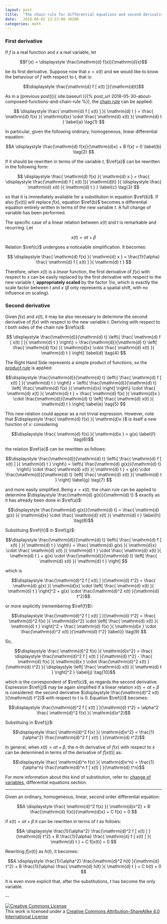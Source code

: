 ```yaml
---
layout: post
title:  "The chain rule for differential equations and second derivatives"
date:   2018-06-02 13:23:00 +0200
categories: math
---
```


### First derivative

If $f$ is a real function and $x$ a real variable, let

$$f'(x) = \displaystyle \frac{\mathrm{d} f(x)}{\mathrm{d}x}$$

be its first derivative. Suppose now that $x = x(t)$ and we would like to know the behaviour of $f$ with respect to $t$, that is:

$$\displaystyle \frac{\mathrm{d} f [ x(t) ]}{\mathrm{d}t}$$

As in a [previous post]({{ site.baseurl }}{% post_url 2018-05-30-about-composed-functions-and-chain-rule %}), the [chain rule](https://en.wikipedia.org/wiki/Chain_rule) can be applied:

$$ \displaystyle \frac{ \mathrm{d} f [ x(t) ] }{ \mathrm{d} t } = \frac{ \mathrm{d} f(x) }{ \mathrm{d}x} \cdot \frac{ \mathrm{d} x(t) }{ \mathrm{d} t } \label{a} \tag{1} $$

In particular, given the following ordinary, homogeneous, linear differential equation:

$$A \displaystyle \frac{\mathrm{d} f(x)}{\mathrm{d}x} + B f(x) = 0 \label{b} \tag{2} $$

If it should be rewritten in terms of the variable $t$, $\ref{a}$ can be rewritten in the following form:

$$ \displaystyle \frac{ \mathrm{d} f(x) }{ \mathrm{d} x } = \frac{ \displaystyle \frac{\mathrm{d} f [ x(t) ]}{ \mathrm{d}t} }{ \displaystyle \frac{ \mathrm{d} x(t) }{ \mathrm{d} t } } \label{c} \tag{3} $$

so that it is immediately available for a substitution in equation $\ref{b}$. If also $f[x(t)]$ will replace $f(x)$, equation $\ref{b}$ becomes a differential equation entirely written in terms of the new variable $t$. A full change of variable has been performed.

The specific case of a linear relation between $x(t)$ and $t$ is remarkable and recurring. Let

$$x(t) = \alpha t + \beta$$

Relation $\ref{c}$ undergoes a noticeable simplification. It becomes:

$$ \displaystyle \frac{ \mathrm{d} f(x) }{ \mathrm{d} x } = \frac{1}{\alpha} \frac{ \mathrm{d} f [ x(t) ] }{ \mathrm{d} t } $$

Therefore, when $x(t)$ is a *linear* function, the first derivative of $f(x)$ with respect to $x$ can be easily replaced by the first derivative with respect to the new variable $t$, **appropriately scaled** by the factor $1 / \alpha$, which is exactly the scale factor between $t$ and $x$ ($\beta$ only represents a spatial shift, with no influence on scaling).


### Second derivative

Given $f(x)$ and $x(t)$, it may be also necessary to determine the second derivative of $f(x)$ with respect to the new variable $t$. Deriving with respect to $t$ both sides of the chain rule $\ref{a}$:

$$ \displaystyle \frac{\mathrm{d}}{\mathrm{d} t} \left\{ \frac{ \mathrm{d} f [ x(t) ] }{ \mathrm{d} t } \right\} = \frac{\mathrm{d}}{\mathrm{d} t} \left[ \frac{ \mathrm{d} f(x) }{ \mathrm{d}x} \cdot \frac{ \mathrm{d} x(t) }{ \mathrm{d} t } \right] \label{d} \tag{4} $$

The Right Hand Side represents a simple product of functions, so the [product rule](https://en.wikipedia.org/wiki/Product_rule) is applied:

$$\displaystyle \frac{\mathrm{d}}{\mathrm{d} t} \left\{ \frac{ \mathrm{d} f [ x(t) ] }{ \mathrm{d} t } \right\} = \left\{ \frac{\mathrm{d}}{\mathrm{d} t} \left[ \frac{ \mathrm{d} f(x) }{ \mathrm{d}x} \right] \right\} \cdot \frac{ \mathrm{d} x(t) }{ \mathrm{d} t } + \frac{ \mathrm{d} f(x) }{ \mathrm{d}x } \cdot \frac{\mathrm{d}}{\mathrm{d} t} \left[ \frac{ \mathrm{d} x(t) }{ \mathrm{d} t } \right] \label{e} \tag{5} $$

This new relation could appear as a not trivial expression. However, note that $\displaystyle \frac{ \mathrm{d} f(x) }{ \mathrm{d}x }$ is itself a *new* function of $x$: considering

$$\displaystyle \frac{ \mathrm{d} f(x) }{ \mathrm{d}x } = g(x) \label{f} \tag{6}$$

the relation $\ref{e}$ can be rewritten as follows:

$$\displaystyle \frac{\mathrm{d}}{\mathrm{d} t} \left\{ \frac{ \mathrm{d} f [ x(t) ] }{ \mathrm{d} t } \right\} = \left\{ \frac{\mathrm{d} g(x)}{\mathrm{d} t} \right\} \cdot \frac{ \mathrm{d} x(t) }{ \mathrm{d} t } + g(x) \cdot \frac{\mathrm{d}}{\mathrm{d} t} \left[ \frac{ \mathrm{d} x(t) }{ \mathrm{d} t } \right] \label{g} \tag{7} $$

and more easily simplified. Being $x = x(t)$, the chain rule can be applied to determine $\displaystyle \frac{\mathrm{d} g(x)}{\mathrm{d} t} $ exactly as it has already been done in $\ref{a}$:

$$\displaystyle \frac{\mathrm{d} g(x)}{\mathrm{d} t} = \frac{ \mathrm{d} g(x) }{ \mathrm{d}x} \cdot \frac{ \mathrm{d} x(t) }{ \mathrm{d} t } \label{h} \tag{8}$$

Substituing $\ref{h}$ in $\ref{g}$:

$$\displaystyle \frac{\mathrm{d}}{\mathrm{d} t} \left\{ \frac{ \mathrm{d} f [ x(t) ] }{ \mathrm{d} t } \right\} = \frac{ \mathrm{d} g(x) }{ \mathrm{d}x} \cdot \frac{ \mathrm{d} x(t) }{ \mathrm{d} t } \cdot \frac{ \mathrm{d} x(t) }{ \mathrm{d} t } + g(x) \cdot \frac{\mathrm{d}}{\mathrm{d} t} \left[ \frac{ \mathrm{d} x(t) }{ \mathrm{d} t } \right] $$

which is

$$\displaystyle \frac{\mathrm{d}^2 f [ x(t) ] }{\mathrm{d} t^2} = \frac{ \mathrm{d} g(x) }{ \mathrm{d}x} \cdot \left[ \frac{ \mathrm{d} x(t) }{ \mathrm{d} t } \right]^2 + g(x) \cdot \frac{\mathrm{d}^2 x(t) }{\mathrm{d} t^2}$$

or more explicitly (remembering $\ref{f}$):

$$\displaystyle \frac{\mathrm{d}^2 f [ x(t) ] }{\mathrm{d} t^2} = \frac{ \mathrm{d}^2 f(x) }{ \mathrm{d}x^2} \cdot \left[ \frac{ \mathrm{d} x(t) }{ \mathrm{d} t } \right]^2 + \frac{ \mathrm{d} f(x) }{ \mathrm{d}x } \cdot \frac{\mathrm{d}^2 x(t) }{\mathrm{d} t^2} \label{i} \tag{9} $$

So,

$$\displaystyle \frac{ \mathrm{d}^2 f(x) }{ \mathrm{d}x^2} = \frac{ \displaystyle \frac{\mathrm{d}^2 f [ x(t) ] }{\mathrm{d} t^2} - \frac{ \mathrm{d} f(x) }{ \mathrm{d}x } \cdot \frac{\mathrm{d}^2 x(t) }{\mathrm{d} t^2} }{ \displaystyle \left[ \frac{ \mathrm{d} x(t) }{ \mathrm{d} t } \right]^2 } \label{j} \tag{10}$$

which is the correspondent of $\ref{c}$, as regards the second derivative. Expression $\ref{j}$ may be again simplified if a linear relation $x(t) = \alpha t + \beta$ is considered: the second derivative $\displaystyle \frac{\mathrm{d}^2 x(t) }{\mathrm{d} t^2}$ with respect to $t$ is $0$. Equation $\ref{i}$ becomes:

$$\displaystyle \frac{\mathrm{d}^2 f [ x(t) ] }{\mathrm{d} t^2} = \alpha^2 \frac{ \mathrm{d}^2 f(x) }{ \mathrm{d}x^2}$$

Substituing in $\ref{j}$:

$$\displaystyle \frac{ \mathrm{d}^2 f(x) }{ \mathrm{d}x^2} = \frac{1}{\alpha^2} \frac{\mathrm{d}^2 f [ x(t) ] }{\mathrm{d} t^2}$$

In general, when $x(t) = \alpha t + \beta$, the $n$-th derivative of $f(x)$ with respect to $x$ can be determined in terms of the derivative of $f[x(t)]$ as:

$$\displaystyle \frac{ \mathrm{d}^n f(x) }{ \mathrm{d}x^n} = \frac{1}{\alpha^n} \frac{\mathrm{d}^n f [ x(t) ] }{\mathrm{d} t^n}$$

For more information about this kind of substitution, refer to: [change of variables](https://en.wikipedia.org/wiki/Change_of_variables#Differential_equations), differential equations section.

***

Given an ordinary, homogeneous, linear, second order differential equation:

$$A \displaystyle \frac{ \mathrm{d}^2 f(x) }{ \mathrm{d}x^2} + B \frac{\mathrm{d} f(x)}{\mathrm{d}x} + C f(x) = 0 $$

if $x(t) = \alpha t + \beta$ it can be rewritten in terms of $t$ as follows:

$$A \displaystyle \frac{1}{\alpha^2} \frac{\mathrm{d}^2 f [ x(t) ] }{\mathrm{d} t^2} + B \frac{1}{\alpha} \frac{ \mathrm{d} f [ x(t) ] }{ \mathrm{d} t } + C f[x(t)] = 0 $$

Rewriting $f[x(t)]$ as $h(t)$, it becomes:

$$A \displaystyle \frac{1}{\alpha^2} \frac{\mathrm{d}^2 h(t) }{\mathrm{d} t^2} + B \frac{1}{\alpha} \frac{ \mathrm{d} h(t) }{ \mathrm{d} t } + C h(t) = 0 $$

It is even more explicit that, after the substitutions, $t$ has become the only variable.

--

<a rel="license" href="http://creativecommons.org/licenses/by-sa/4.0/"><img alt="Creative Commons License" style="border-width:0" src="https://i.creativecommons.org/l/by-sa/4.0/88x31.png" /></a><br />This work is licensed under a <a rel="license" href="http://creativecommons.org/licenses/by-sa/4.0/">Creative Commons Attribution-ShareAlike 4.0 International License</a>
